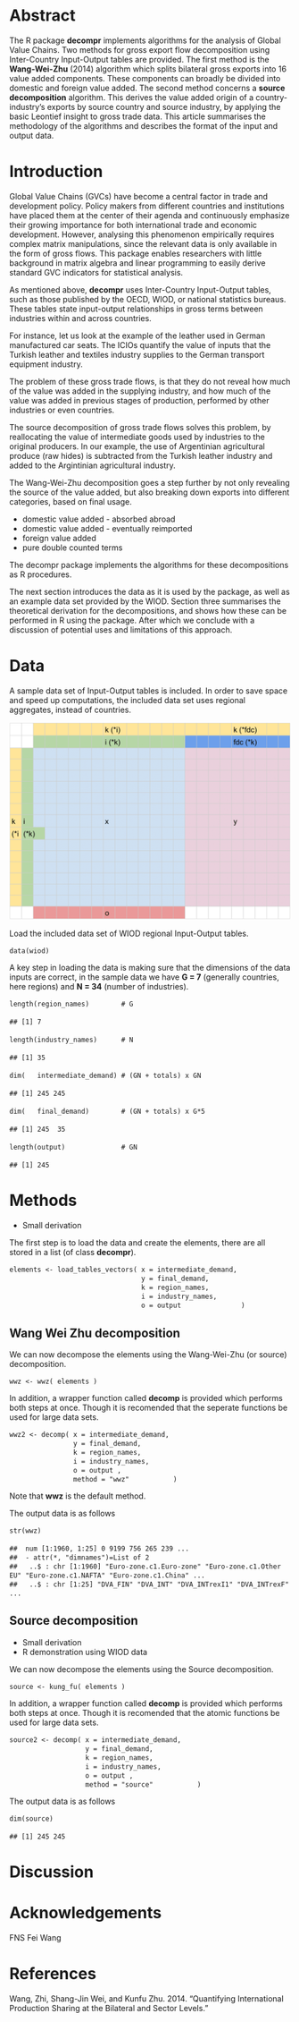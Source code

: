 Abstract
========

The R package **decompr** implements algorithms for the analysis of
Global Value Chains. Two methods for gross export flow decomposition
using Inter-Country Input-Output tables are provided. The first method
is the **Wang-Wei-Zhu** (2014) algorithm which splits bilateral gross
exports into 16 value added components. These components can broadly be
divided into domestic and foreign value added. The second method
concerns a **source decomposition** algorithm. This derives the value
added origin of a country-industry’s exports by source country and
source industry, by applying the basic Leontief insight to gross trade
data. This article summarises the methodology of the algorithms and
describes the format of the input and output data.

Introduction
============

Global Value Chains (GVCs) have become a central factor in trade and
development policy. Policy makers from different countries and
institutions have placed them at the center of their agenda and
continuously emphasize their growing importance for both international
trade and economic development. However, analysing this phenomenon
empirically requires complex matrix manipulations, since the relevant
data is only available in the form of gross flows. This package enables
researchers with little background in matrix algebra and linear
programming to easily derive standard GVC indicators for statistical
analysis.

As mentioned above, **decompr** uses Inter-Country Input-Output tables,
such as those published by the OECD, WIOD, or national statistics
bureaus. These tables state input-output relationships in gross terms
between industries within and across countries.

For instance, let us look at the example of the leather used in German
manufactured car seats. The ICIOs quantify the value of inputs that the
Turkish leather and textiles industry supplies to the German transport
equipment industry.

The problem of these gross trade flows, is that they do not reveal how
much of the value was added in the supplying industry, and how much of
the value was added in previous stages of production, performed by other
industries or even countries.

The source decomposition of gross trade flows solves this problem, by
reallocating the value of intermediate goods used by industries to the
original producers. In our example, the use of Argentinian agricultural
produce (raw hides) is subtracted from the Turkish leather industry and
added to the Argintinian agricultural industry.

The Wang-Wei-Zhu decomposition goes a step further by not only revealing
the source of the value added, but also breaking down exports into
different categories, based on final usage.

-   domestic value added - absorbed abroad
-   domestic value added - eventually reimported
-   foreign value added
-   pure double counted terms

The decompr package implements the algorithms for these decompositions
as R procedures.

The next section introduces the data as it is used by the package, as
well as an example data set provided by the WIOD. Section three
summarises the theoretical derivation for the decompositions, and shows
how these can be performed in R using the package. After which we
conclude with a discussion of potential uses and limitations of this
approach.

Data
====

A sample data set of Input-Output tables is included. In order to save
space and speed up computations, the included data set uses regional
aggregates, instead of countries.

![Data format](figures/data_format.png)

Load the included data set of WIOD regional Input-Output tables.

    data(wiod)

A key step in loading the data is making sure that the dimensions of the
data inputs are correct, in the sample data we have **G = 7** (generally
countries, here regions) and **N = 34** (number of industries).

    length(region_names)        # G

    ## [1] 7

    length(industry_names)      # N

    ## [1] 35

    dim(   intermediate_demand) # (GN + totals) x GN

    ## [1] 245 245

    dim(   final_demand)        # (GN + totals) x G*5

    ## [1] 245  35

    length(output)              # GN

    ## [1] 245

Methods
=======

-   Small derivation

The first step is to load the data and create the elements, there are
all stored in a list (of class **decompr**).

    elements <- load_tables_vectors( x = intermediate_demand,
                                     y = final_demand,
                                     k = region_names,
                                     i = industry_names,
                                     o = output               )

Wang Wei Zhu decomposition
--------------------------

We can now decompose the elements using the Wang-Wei-Zhu (or source)
decomposition.

    wwz <- wwz( elements )

In addition, a wrapper function called **decomp** is provided which
performs both steps at once. Though it is recomended that the seperate
functions be used for large data sets.

    wwz2 <- decomp( x = intermediate_demand,
                    y = final_demand,
                    k = region_names,
                    i = industry_names,
                    o = output ,
                    method = "wwz"           )

Note that **wwz** is the default method.

The output data is as follows

    str(wwz)

    ##  num [1:1960, 1:25] 0 9199 756 265 239 ...
    ##  - attr(*, "dimnames")=List of 2
    ##   ..$ : chr [1:1960] "Euro-zone.c1.Euro-zone" "Euro-zone.c1.Other EU" "Euro-zone.c1.NAFTA" "Euro-zone.c1.China" ...
    ##   ..$ : chr [1:25] "DVA_FIN" "DVA_INT" "DVA_INTrexI1" "DVA_INTrexF" ...

Source decomposition
--------------------

-   Small derivation
-   R demonstration using WIOD data

We can now decompose the elements using the Source decomposition.

    source <- kung_fu( elements )

In addition, a wrapper function called **decomp** is provided which
performs both steps at once. Though it is recomended that the atomic
functions be used for large data sets.

    source2 <- decomp( x = intermediate_demand,
                       y = final_demand,
                       k = region_names,
                       i = industry_names,
                       o = output ,
                       method = "source"           )

The output data is as follows

    dim(source)

    ## [1] 245 245

Discussion
==========

Acknowledgements
================

FNS Fei Wang

References
==========

Wang, Zhi, Shang-Jin Wei, and Kunfu Zhu. 2014. “Quantifying
International Production Sharing at the Bilateral and Sector Levels.”
